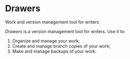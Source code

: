 # Drawers

Work and version management tool for writers

*Drawers* is a version management tool for writers. Use it to:

1. Organize and manage your work;
2. Create and manage branch copies of your work;
3. Make and manage backups of your work.
